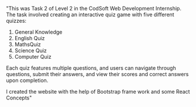 "This was Task 2 of Level 2 in the CodSoft Web Development Internship. 
The task involved creating an interactive quiz game with five different quizzes: 
1. General Knowledge
2. English Quiz
3. MathsQuiz
4. Science Quiz
5. Computer Quiz

Each quiz features multiple questions, and users can navigate through questions, submit their answers, and view their
 scores and correct answers upon completion.

I created the website with the help of Bootstrap frame work and some React Concepts"

